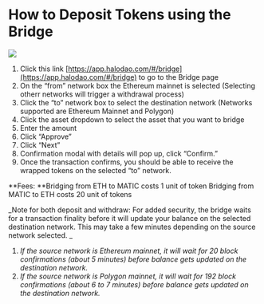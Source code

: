 # How to Deposit Tokens using the Bridge

![](../../.gitbook/assets/bridge-ethereum-to-poly.gif)

1. Click this link [https://app.halodao.com/#/bridge](https://app.halodao.com/#/bridge) to go to the Bridge page
2. On the “from” network box the Ethereum mainnet is selected (Selecting otherr networks will trigger a withdrawal process)
3. Click the “to” network box to select the destination network (Networks supported are Ethereum Mainnet and Polygon)
4. Click the asset dropdown to select the asset that you want to bridge
5. Enter the amount
6. Click “Approve”
7. Click “Next” 
8. Confirmation modal with details will pop up, click “Confirm.”
9. Once the transaction confirms, you should be able to receive the wrapped tokens on the selected “to” network.  

**Fees: **Bridging from ETH to MATIC costs 1 unit of token Bridging from MATIC to ETH costs 20 unit of tokens

_Note for both deposit and withdraw: For added security, the bridge waits for a transaction finality before it will update your balance on the selected destination network. This may take a few minutes depending on the source network selected. _

1. _If the source network is Ethereum mainnet, it will wait for 20 block confirmations (about 5 minutes) before balance gets updated on the destination network._
2. _If the source network is Polygon mainnet, it will wait for 192 block confirmations (about 6 to 7 minutes) before balance gets updated on the destination network._
